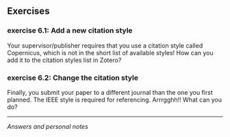 ## Exercises

### exercise 6.1: Add a new citation style

Your supervisor/publisher requires that you use a citation style called Copernicus, which is not in the short list of available styles! How can you add it to the citation styles list in Zotero?


### exercise 6.2: Change the citation style

Finally, you submit your paper to a different journal than the one you first planned. The IEEE style is required for referencing. Arrrgghh!! What can you do?

---
*Answers and personal notes*

